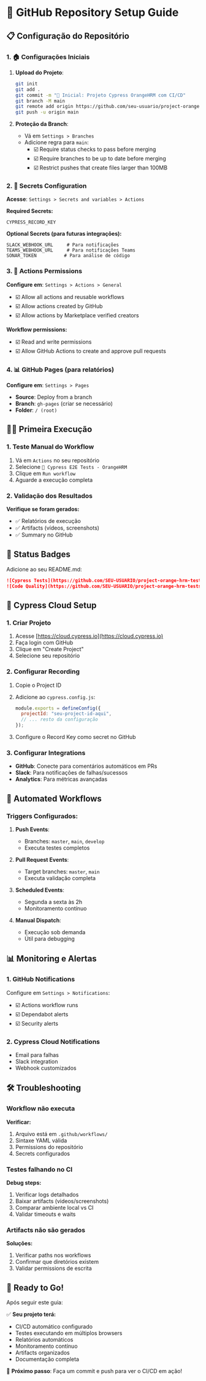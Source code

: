 # 🔧 GitHub Repository Setup Guide

## 📋 Configuração do Repositório

### 1. 🏠 Configurações Iniciais

1. **Upload do Projeto**:
   ```bash
   git init
   git add .
   git commit -m "🎉 Inicial: Projeto Cypress OrangeHRM com CI/CD"
   git branch -M main
   git remote add origin https://github.com/seu-usuario/project-orange-hrm-tests-lume.git
   git push -u origin main
   ```

2. **Proteção da Branch**:
   - Vá em `Settings > Branches`
   - Adicione regra para `main`:
     - ☑️ Require status checks to pass before merging
     - ☑️ Require branches to be up to date before merging
     - ☑️ Restrict pushes that create files larger than 100MB

### 2. 🔐 Secrets Configuration

**Acesse**: `Settings > Secrets and variables > Actions`

**Required Secrets:**
```
CYPRESS_RECORD_KEY
```

**Optional Secrets (para futuras integrações):**
```
SLACK_WEBHOOK_URL     # Para notificações
TEAMS_WEBHOOK_URL     # Para notificações Teams
SONAR_TOKEN          # Para análise de código
```

### 3. 🎯 Actions Permissions

**Configure em**: `Settings > Actions > General`

- ☑️ Allow all actions and reusable workflows
- ☑️ Allow actions created by GitHub
- ☑️ Allow actions by Marketplace verified creators

**Workflow permissions:**
- ☑️ Read and write permissions
- ☑️ Allow GitHub Actions to create and approve pull requests

### 4. 📊 GitHub Pages (para relatórios)

**Configure em**: `Settings > Pages`

- **Source**: Deploy from a branch
- **Branch**: `gh-pages` (criar se necessário)
- **Folder**: `/ (root)`

## 🏃‍♂️ Primeira Execução

### 1. Teste Manual do Workflow

1. Vá em `Actions` no seu repositório
2. Selecione `🧪 Cypress E2E Tests - OrangeHRM`
3. Clique em `Run workflow`
4. Aguarde a execução completa

### 2. Validação dos Resultados

**Verifique se foram gerados:**
- ✅ Relatórios de execução
- ✅ Artifacts (vídeos, screenshots)
- ✅ Summary no GitHub

## 🎨 Status Badges

Adicione ao seu README.md:

```markdown
![Cypress Tests](https://github.com/SEU-USUARIO/project-orange-hrm-tests-lume/workflows/🧪%20Cypress%20E2E%20Tests%20-%20OrangeHRM/badge.svg)
![Code Quality](https://github.com/SEU-USUARIO/project-orange-hrm-tests-lume/workflows/🔍%20Code%20Quality%20Check/badge.svg)
```

## 📱 Cypress Cloud Setup

### 1. Criar Projeto

1. Acesse [https://cloud.cypress.io](https://cloud.cypress.io)
2. Faça login com GitHub
3. Clique em "Create Project"
4. Selecione seu repositório

### 2. Configurar Recording

1. Copie o Project ID
2. Adicione ao `cypress.config.js`:
   ```javascript
   module.exports = defineConfig({
     projectId: "seu-project-id-aqui",
     // ... resto da configuração
   });
   ```

3. Configure o Record Key como secret no GitHub

### 3. Configurar Integrations

- **GitHub**: Conecte para comentários automáticos em PRs
- **Slack**: Para notificações de falhas/sucessos
- **Analytics**: Para métricas avançadas

## 🚀 Automated Workflows

### Triggers Configurados:

1. **Push Events**:
   - Branches: `master`, `main`, `develop`
   - Executa testes completos

2. **Pull Request Events**:
   - Target branches: `master`, `main`
   - Executa validação completa

3. **Scheduled Events**:
   - Segunda a sexta às 2h
   - Monitoramento contínuo

4. **Manual Dispatch**:
   - Execução sob demanda
   - Útil para debugging

## 📊 Monitoring e Alertas

### 1. GitHub Notifications

Configure em `Settings > Notifications`:
- ☑️ Actions workflow runs
- ☑️ Dependabot alerts
- ☑️ Security alerts

### 2. Cypress Cloud Notifications

- Email para falhas
- Slack integration
- Webhook customizados

## 🛠️ Troubleshooting

### Workflow não executa

**Verificar:**
1. Arquivo está em `.github/workflows/`
2. Sintaxe YAML válida
3. Permissions do repositório
4. Secrets configurados

### Testes falhando no CI

**Debug steps:**
1. Verificar logs detalhados
2. Baixar artifacts (videos/screenshots)
3. Comparar ambiente local vs CI
4. Validar timeouts e waits

### Artifacts não são gerados

**Soluções:**
1. Verificar paths nos workflows
2. Confirmar que diretórios existem
3. Validar permissions de escrita

## 🎉 Ready to Go!

Após seguir este guia:

✅ **Seu projeto terá:**
- CI/CD automático configurado
- Testes executando em múltiplos browsers
- Relatórios automáticos
- Monitoramento contínuo
- Artifacts organizados
- Documentação completa

🎯 **Próximo passo**: Faça um commit e push para ver o CI/CD em ação!
